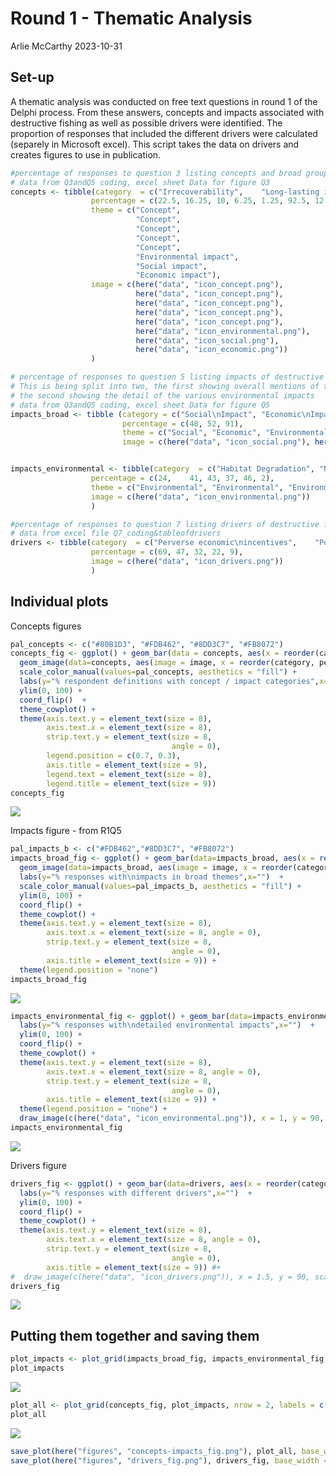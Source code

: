 Round 1 - Thematic Analysis
================
Arlie McCarthy
2023-10-31

## Set-up

A thematic analysis was conducted on free text questions in round 1 of
the Delphi process. From these answers, concepts and impacts associated
with destructive fishing as well as possible drivers were identified.
The proportion of responses that included the different drivers were
calculated (separely in Microsoft excel). This script takes the data on
drivers and creates figures to use in publication.

``` r
#percentage of responses to question 3 listing concepts and broad groups of impacts associated with destructive fishing
# data from Q3andQ5 coding, excel sheet Data for figure Q3
concepts <- tibble(category  = c("Irrecoverability",    "Long-lasting impacts", "Context Dependence",   "Illegality",   "Avoidability", "Environmental impacts", "Socio-economic harm", "Economic losses"),
                  percentage = c(22.5, 16.25, 10, 6.25, 1.25, 92.5, 12.5, 8.75),
                  theme = c("Concept", 
                            "Concept",
                            "Concept",
                            "Concept",
                            "Concept",
                            "Environmental impact", 
                            "Social impact", 
                            "Economic impact"),
                  image = c(here("data", "icon_concept.png"), 
                            here("data", "icon_concept.png"),
                            here("data", "icon_concept.png"),
                            here("data", "icon_concept.png"),
                            here("data", "icon_concept.png"),
                            here("data", "icon_environmental.png"),
                            here("data", "icon_social.png"),
                            here("data", "icon_economic.png"))
                  )

# percentage of responses to question 5 listing impacts of destructive fishing
# This is being split into two, the first showing overall mentions of the 3 broad categories
# the second showing the detail of the various environmental impacts
# data from Q3andQ5 coding, excel sheet Data for figure Q5
impacts_broad <- tibble (category = c("Social\nImpact", "Economic\nImpact", "Environmental\nImpact"),
                         percentage = c(48, 52, 91),
                         theme = c("Social", "Economic", "Environmental"),
                         image = c(here("data", "icon_social.png"), here("data", "icon_economic.png"), here("data", "icon_environmental.png")))


impacts_environmental <- tibble(category  = c("Habitat Degradation", "Non-Target Species\nImpacts", "Target Species\nImpacts", "Non-Specific Marine\nEnvironmental Impacts", "Benthic/VME\nImpacts", "Water Column\nImpacts"),
                  percentage = c(24,    41, 43, 37, 46, 2),
                  theme = c("Environmental", "Environmental", "Environmental", "Environmental", "Environmental", "Environmental"),
                  image = c(here("data", "icon_environmental.png"))
                  )

#percentage of responses to question 7 listing drivers of destructive fishing
# data from excel file Q7_coding&tableofdrivers
drivers <- tibble(category  = c("Perverse economic\nincentives",    "Political/governance\nfailure",    "Social disruption/\ninequity", "Technological limitations",    "Negative environmental\nfeedback"),
                  percentage = c(69, 47, 32, 22, 9),
                  image = c(here("data", "icon_drivers.png"))
                  )
```

## Individual plots

Concepts figures

``` r
pal_concepts <- c("#80B1D3", "#FDB462", "#8DD3C7", "#FB8072")
concepts_fig <- ggplot() + geom_bar(data = concepts, aes(x = reorder(category, percentage), y=percentage,fill = theme), position="stack", stat="identity", width = 0.75) + 
  geom_image(data=concepts, aes(image = image, x = reorder(category, percentage), y=percentage, fill = theme), position = "identity", nudge_y = 3, size = 0.08) +
  scale_color_manual(values=pal_concepts, aesthetics = "fill") +
  labs(y="% respondent definitions with concept / impact categories",x="", fill = "Category")  +
  ylim(0, 100) +
  coord_flip()  +
  theme_cowplot() +
  theme(axis.text.y = element_text(size = 8),
        axis.text.x = element_text(size = 8),
        strip.text.y = element_text(size = 8,
                                    angle = 0),
        legend.position = c(0.7, 0.3),
        axis.title = element_text(size = 9),
        legend.text = element_text(size = 8),
        legend.title = element_text(size = 9))
concepts_fig
```

![](/Users/armcca001/Documents/Dokumente%20-%20ohif01m019/Projects/Destructive%20Fishing/destructive_fishing_defintion_delphi/scripts/workflow/Round1-Thematic_analysis_files/figure-gfm/concepts-1.png)<!-- -->

Impacts figure - from R1Q5

``` r
pal_impacts_b <- c("#FDB462","#8DD3C7", "#FB8072")
impacts_broad_fig <- ggplot() + geom_bar(data=impacts_broad, aes(x = reorder(category, percentage), y=percentage, fill = theme), position="stack", stat="identity", width = 0.75) + 
  geom_image(data=impacts_broad, aes(image = image, x = reorder(category, percentage), y=percentage, fill = theme), position = "identity", nudge_y = 8, size = 0.1) +
  labs(y="% responses with\nimpacts in broad themes",x="")  +
  scale_color_manual(values=pal_impacts_b, aesthetics = "fill") +
  ylim(0, 100) +
  coord_flip() +
  theme_cowplot() +
  theme(axis.text.y = element_text(size = 8),
        axis.text.x = element_text(size = 8, angle = 0),
        strip.text.y = element_text(size = 8,
                                    angle = 0),
        axis.title = element_text(size = 9)) +
  theme(legend.position = "none")
impacts_broad_fig
```

![](/Users/armcca001/Documents/Dokumente%20-%20ohif01m019/Projects/Destructive%20Fishing/destructive_fishing_defintion_delphi/scripts/workflow/Round1-Thematic_analysis_files/figure-gfm/impacts-1.png)<!-- -->

``` r
impacts_environmental_fig <- ggplot() + geom_bar(data=impacts_environmental, aes(x = reorder(category, percentage), y=percentage), fill = c("#8DD3C7"), position="stack", stat="identity", width = 0.75) + 
  labs(y="% responses with\ndetailed environmental impacts",x="")  +
  ylim(0, 100) +
  coord_flip() +
  theme_cowplot() +
  theme(axis.text.y = element_text(size = 8),
        axis.text.x = element_text(size = 8, angle = 0),
        strip.text.y = element_text(size = 8,
                                    angle = 0),
        axis.title = element_text(size = 9)) +
  theme(legend.position = "none") +
  draw_image(c(here("data", "icon_environmental.png")), x = 1, y = 90, scale = 20)
impacts_environmental_fig
```

![](/Users/armcca001/Documents/Dokumente%20-%20ohif01m019/Projects/Destructive%20Fishing/destructive_fishing_defintion_delphi/scripts/workflow/Round1-Thematic_analysis_files/figure-gfm/impacts-2.png)<!-- -->

Drivers figure

``` r
drivers_fig <- ggplot() + geom_bar(data=drivers, aes(x = reorder(category, percentage), y=percentage),fill = "#BEBADA", position="stack", stat="identity", width = 0.75) + 
  labs(y="% responses with different drivers",x="")  +
  ylim(0, 100) +
  coord_flip() +
  theme_cowplot() +
  theme(axis.text.y = element_text(size = 8),
        axis.text.x = element_text(size = 8, angle = 0),
        strip.text.y = element_text(size = 8,
                                    angle = 0),
        axis.title = element_text(size = 9)) #+
#  draw_image(c(here("data", "icon_drivers.png")), x = 1.5, y = 90, scale = 20)
drivers_fig
```

![](/Users/armcca001/Documents/Dokumente%20-%20ohif01m019/Projects/Destructive%20Fishing/destructive_fishing_defintion_delphi/scripts/workflow/Round1-Thematic_analysis_files/figure-gfm/drivers-1.png)<!-- -->

## Putting them together and saving them

``` r
plot_impacts <- plot_grid(impacts_broad_fig, impacts_environmental_fig, ncol = 2, labels = c("b", "c"), rel_widths = c(1, 1.5), greedy = TRUE)
plot_impacts
```

![](/Users/armcca001/Documents/Dokumente%20-%20ohif01m019/Projects/Destructive%20Fishing/destructive_fishing_defintion_delphi/scripts/workflow/Round1-Thematic_analysis_files/figure-gfm/combined%20figure-1.png)<!-- -->

``` r
plot_all <- plot_grid(concepts_fig, plot_impacts, nrow = 2, labels = c("a", ""))
plot_all
```

![](/Users/armcca001/Documents/Dokumente%20-%20ohif01m019/Projects/Destructive%20Fishing/destructive_fishing_defintion_delphi/scripts/workflow/Round1-Thematic_analysis_files/figure-gfm/combined%20figure-2.png)<!-- -->

``` r
save_plot(here("figures", "concepts-impacts_fig.png"), plot_all, base_width = 183, base_height = 125, units = "mm")
save_plot(here("figures", "drivers_fig.png"), drivers_fig, base_width = 183, base_height = 50, units = "mm")
```
